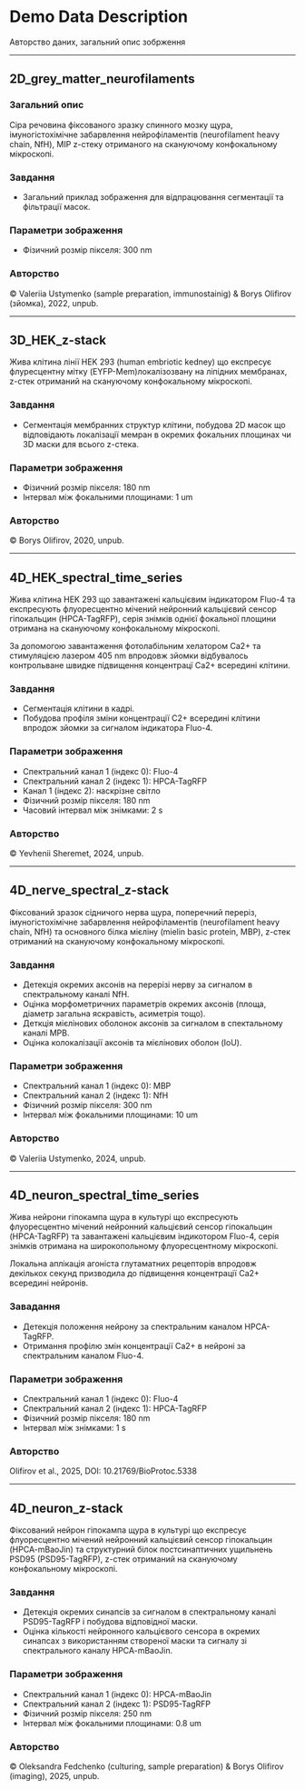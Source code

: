 Demo Data Description
===================

Авторство даних, загальний опис зобрження 

---

## 2D_grey_matter_neurofilaments
### Загальний опис
Сіра речовина фіксованого зразку спинного мозку щура, імуногістохімічне забарвлення нейрофіламентів (neurofilament heavy chain, NfH), MIP z-стеку отриманого на скануючому конфокальному мікроскопі.

### Завдання
- Загальний приклад зображення для відпрацювання сегментації та фільтрації масок.

### Параметри зображення
- Фізичний розмір пікселя: 300 nm

### Авторство
© Valeriia Ustymenko (sample preparation, immunostainig) & Borys Olifirov (зйомка), 2022, unpub.

---

## 3D_HEK_z-stack
Жива клітина лінії HEK 293 (human embriotic kedney) що експресує флуресцентну мітку (EYFP-Mem)локалізозвану на ліпідних мембранах, z-стек отриманий на скануючому конфокальному мікроскопі.

### Завдання
- Сегментація мембранних структур клітини, побудова 2D масок що відповідають локалізації мемран в окремих фокальних площинах чи 3D маски для всього z-стека.

### Параметри зображення
- Фізичний розмір пікселя: 180 nm
- Інтервал між фокальними площинами: 1 um

### Авторство
© Borys Olifirov, 2020, unpub.

---

## 4D_HEK_spectral_time_series
Жива клітина HEK 293 що завантажені кальцієвим індикатором Fluo-4 та експресують флуоресцентно мічений нейронний кальцієвий сенсор гіпокальцин (HPCA-TagRFP), серія знімків однієї фокальної площини отримана на скануючому конфокальному мікроскопі.

За допомогою завантаження фотолабільним хелатором Ca2+ та стимуляцією лазером 405 nm впродовж зйомки відбувалось контрольване швидке підвищення концентрацї Ca2+ всередині клітини.

### Завдання
- Сегментація клітини в кадрі.
- Побудова профіля зміни концентрації C2+ всередині клітини впродож зйомки за сигналом індикатора Fluo-4.

### Параметри зображення
- Спектральний канал 1 (індекс 0): Fluo-4
- Спектральний канал 2 (індекс 1): HPCA-TagRFP
- Канал 1 (індекс 2): наскрізне світло
- Фізичний розмір пікселя: 180 nm
- Часовий інтервал між знімками: 2 s

### Авторство
© Yevhenii Sheremet, 2024, unpub.

--- 

## 4D_nerve_spectral_z-stack
Фіксований зразок сідничого нерва щура, поперечний переріз, імуногістохімічне забарвлення нейрофіламентів (neurofilament heavy chain, NfH) та основного білка мієліну (mielin basic protein, MBP), z-стек отриманий на скануючому конфокальному мікроскопі.

### Завдання
- Детекція окремих аксонів на перерізі нерву за сигналом в спектральному каналі NfH.
- Оцінка морфометричних параметрів окремих аксонів (площа, діаметр загальна яскравість, асиметрія тощо).
- Деткція мієлінових оболонок аксонів за сигналом в спектальному каналі MPB.
- Оцінка колокалізації аксонів та мієлінових оболон (IoU).

### Параметри зображення
- Спектральний канал 1 (індекс 0): MBP
- Спектральний канал 2 (індекс 1): NfH
- Фізичний розмір пікселя: 300 nm
- Інтервал між фокальними площинами: 10 um

### Авторство
© Valeriia Ustymenko, 2024, unpub.

---

## 4D_neuron_spectral_time_series
Жива нейрони гіпокампа щура в культурі що експресують флуоресцентно мічений нейронний кальцієвий сенсор гіпокальцин (HPCA-TagRFP) та завантажені кальцієвим індикотором Fluo-4, серія знімків отримана на широкопольному флуоресцентному мікроскопі.

Локальна аплікація агоніста глутаматних рецепторів впродовж декількох секунд призводила до підвищення концентрації Ca2+ всередині нейронів.

### Завадання
- Детекція положення нейрону за спектральним каналом HPCA-TagRFP.
- Отримання профілю змін концентрації Ca2+ в нейроні за спектральним каналом Fluo-4.


### Параметри зображення
- Спектральний канал 1 (індекс 0): Fluo-4
- Спектральний канал 2 (індекс 1): HPCA-TagRFP
- Фізичний розмір пікселя: 180 nm
- Інтервал між знімками: 1 s

### Авторство
Olifirov et al., 2025, DOI: 10.21769/BioProtoc.5338

---

## 4D_neuron_z-stack
Фіксований нейрон гіпокампа щура в культурі що експресує флуоресцентно мічений нейронний кальцієвий сенсор гіпокальцин (HPCA-mBaoJin) та структурний білок постсинаптичних ущильнень PSD95 (PSD95-TagRFP), z-стек отриманий на скануючому конфокальному мікроскопі.

### Завдання
- Детекція окремих синапсів за сигналом в спектральному каналі PSD95-TagRFP і побудова відповідної маски.
- Оцінка кількості нейронного кальцієвого сенсора в окремих синапсах з використанням створеної маски та сигналу зі спектрального каналу HPCA-mBaoJin.

### Параметри зображення
- Спектральний канал 1 (індекс 0): HPCA-mBaoJin
- Спектральний канал 2 (індекс 1): PSD95-TagRFP
- Фізичний розмір пікселя: 250 nm
- Інтервал між фокальними площинами: 0.8 um

### Авторство
© Oleksandra Fedchenko (culturing, sample preparation) & Borys Olifirov (imaging), 2025, unpub. 